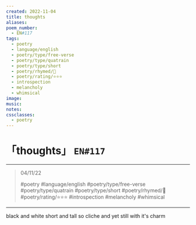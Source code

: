 ```yaml
---
created: 2022-11-04
title: thoughts
aliases:
poem_number:
  - EN#117
tags:
  - poetry
  - language/english
  - poetry/type/free-verse
  - poetry/type/quatrain
  - poetry/type/short
  - poetry/rhymed/🔴
  - poetry/rating/⭐⭐⭐
  - introspection
  - melancholy
  - whimsical
image:
music:
notes:
cssclasses:
  - poetry
---
```

# 「thoughts」 `EN#117`

---

> 04/11/22
> 
> #poetry 
> #language/english 
> #poetry/type/free-verse #poetry/type/quatrain #poetry/type/short 
> #poetry/rhymed/🔴 
> #poetry/rating/⭐⭐⭐ 
> #introspection #melancholy #whimsical 

---

black and white
short and tall 
so cliche and yet
still with it's charm